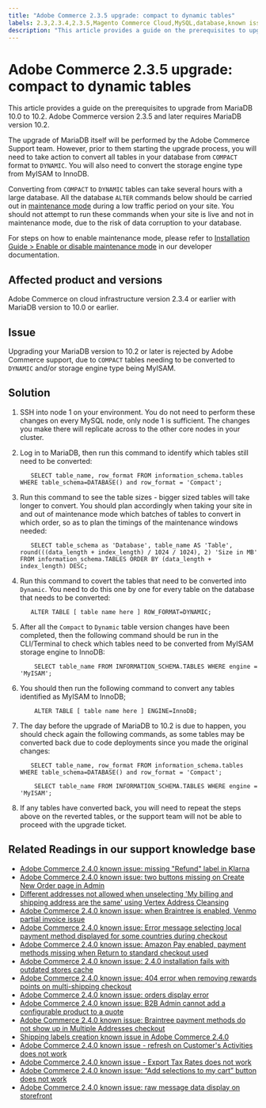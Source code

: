 ```yaml
---
title: "Adobe Commerce 2.3.5 upgrade: compact to dynamic tables"
labels: 2.3,2.3.4,2.3.5,Magento Commerce Cloud,MySQL,database,known issues,troubleshooting,upgrade,Adobe Commerce,MariaDB,10.0,10.2,Magento,cloud infrastructure
description: "This article provides a guide on the prerequisites to upgrade from MariaDB 10.0 to 10.2. Adobe Commerce version 2.3.5 and later requires MariaDB version 10.2."
---
```


# Adobe Commerce 2.3.5 upgrade: compact to dynamic tables

This article provides a guide on the prerequisites to upgrade from MariaDB 10.0 to 10.2. Adobe Commerce version 2.3.5 and later requires MariaDB version 10.2.

The upgrade of MariaDB itself will be performed by the Adobe Commerce Support team. However, prior to them starting the upgrade process, you will need to take action to convert all tables in your database from <code>COMPACT</code> format to <code>DYNAMIC</code>. You will also need to convert the storage engine type from MyISAM to InnoDB.

Converting from <code>COMPACT</code> to <code>DYNAMIC</code> tables can take several hours with a large database. All the database <code>ALTER</code> commands below should be carried out in [maintenance mode](https://devdocs.magento.com/guides/v2.4/install-gde/install/cli/install-cli-subcommands-maint.html?itm_source=devdocs&itm_medium=search_page&itm_campaign=federated_search&itm_term=mainten) during a low traffic period on your site. You should not attempt to run these commands when your site is live and not in maintenance mode, due to the risk of data corruption to your database.

For steps on how to enable maintenance mode, please refer to [Installation Guide > Enable or disable maintenance mode](https://devdocs.magento.com/guides/v2.4/install-gde/install/cli/install-cli-subcommands-maint.html?itm_source=devdocs&itm_medium=search_page&itm_campaign=federated_search&itm_term=mainten) in our developer documentation.

## Affected product and versions

Adobe Commerce on cloud infrastructure version 2.3.4 or earlier with MariaDB version to 10.0 or earlier.

## Issue

Upgrading your MariaDB version to 10.2 or later is rejected by Adobe Commerce support, due to ``COMPACT`` tables needing to be converted to ``DYNAMIC`` and/or storage engine type being MyISAM.

## Solution

1. SSH into node 1 on your environment. You do not need to perform these changes on every MySQL node, only node 1 is sufficient. The changes you make there will replicate across to the other core nodes in your cluster.
1. Log in to MariaDB, then run this command to identify which tables still need to be converted:

    ```mysql
       SELECT table_name, row_format FROM information_schema.tables WHERE table_schema=DATABASE() and row_format = 'Compact';
    ```
1. Run this command to see the table sizes - bigger sized tables will take longer to convert. You should plan accordingly when taking your site in and out of maintenance mode which batches of tables to convert in which order, so as to plan the timings of the maintenance windows needed:

    ```mysql
       SELECT table_schema as 'Database', table_name AS 'Table', round(((data_length + index_length) / 1024 / 1024), 2) 'Size in MB' FROM information_schema.TABLES ORDER BY (data_length + index_length) DESC;
     ```
1. Run this command to covert the tables that need to be converted into ``Dynamic``. You need to do this one by one for every table on the database that needs to be converted:
    ```mysql
       ALTER TABLE [ table name here ] ROW_FORMAT=DYNAMIC;
    ```
1. After all the <code>Compact</code> to <code>Dynamic</code> table version changes have been completed, then the following command should be run in the CLI/Terminal to check which tables need to be converted from MyISAM storage engine to InnoDB:
    ```mysql
        SELECT table_name FROM INFORMATION_SCHEMA.TABLES WHERE engine = 'MyISAM';
    ```

1. You should then run the following command to convert any tables identified as MyISAM to InnoDB;
    ```mysql
        ALTER TABLE [ table name here ] ENGINE=InnoDB;
    ```
1. The day before the upgrade of MariaDB to 10.2 is due to happen, you should check again the following commands, as some tables may be converted back due to code deployments since you made the original changes:
     ```mysql
        SELECT table_name, row_format FROM information_schema.tables WHERE table_schema=DATABASE() and row_format = 'Compact';
     ```
      ```mysql
          SELECT table_name FROM INFORMATION_SCHEMA.TABLES WHERE engine = 'MyISAM';
      ```

1. If any tables have converted back, you will need to repeat the steps above on the reverted tables, or the support team will not be able to proceed with the upgrade ticket.

## Related Readings in our support knowledge base

* [Adobe Commerce 2.4.0 known issue: missing "Refund" label in Klarna](https://support.magento.com/hc/en-us/articles/360047598311-Magento-2-4-0-known-issue-missing-Refund-label-in-Klarna)
* [Adobe Commerce 2.4.0 known issue: two buttons missing on Create New Order page in Admin](https://support.magento.com/hc/en-us/articles/360047481431-Magento-2-4-0-known-issue-two-buttons-missing-on-Create-New-Order-page-in-Admin)
* [Different addresses not allowed when unselecting 'My billing and shipping address are the same' using Vertex Address Cleansing](https://support.magento.com/hc/en-us/articles/360046998952-Different-addresses-not-allowed-when-unselecting-My-billing-and-shipping-address-are-the-same-using-Vertex-Address-Cleansing)
* [Adobe Commerce 2.4.0 known issue: when Braintree is enabled, Venmo partial invoice issue](https://support.magento.com/hc/en-us/articles/360046845932-Magento-Commerce-2-4-0-known-issue-when-Braintree-is-enabled-Venmo-partial-invoice-issue)
* [Adobe Commerce 2.4.0 known issue: Error message selecting local payment method displayed for some countries during checkout](https://support.magento.com/hc/en-us/articles/360047139331-Magento-2-4-0-known-issue-Error-message-selecting-local-payment-method-displayed-for-some-countries-during-checkout)
* [Adobe Commerce 2.4.0 known issue: Amazon Pay enabled, payment methods missing when Return to standard checkout used](https://support.magento.com/hc/en-us/articles/360046680632-Magento-2-4-0-known-issue-Amazon-Pay-enabled-payment-methods-missing-when-Return-to-standard-checkout-used)
* [Adobe Commerce 2.4.0 known issue: 2.4.0 installation fails with outdated stores cache](https://support.magento.com/hc/en-us/articles/360046949731-Magento-2-4-0-known-issue-2-4-0-installation-fails-with-outdated-stores-cache)
* [Adobe Commerce 2.4.0 known issue: 404 error when removing rewards points on multi-shipping checkout](https://support.magento.com/hc/en-us/articles/360046920131-Magento-2-4-0-known-issue-404-error-when-removing-rewards-points-on-multi-shipping-checkout)
* [Adobe Commerce 2.4.0 known issue: orders display error](https://support.magento.com/hc/en-us/articles/360046802271-Magento-2-4-0-known-issue-orders-display-error)
* [Adobe Commerce 2.4.0 known issue: B2B Admin cannot add a configurable product to a quote](https://support.magento.com/hc/en-us/articles/360046801971-Magento-2-4-0-known-issue-B2B-Admin-cannot-add-a-configurable-product-to-a-quote)
* [Adobe Commerce 2.4.0 known issue: Braintree payment methods do not show up in Multiple Addresses checkout](https://support.magento.com/hc/en-us/articles/360046354992-Magento-2-4-0-known-issue-Braintree-payment-methods-do-not-show-up-in-Multiple-Addresses-checkout)
* [Shipping labels creation known issue in Adobe Commerce 2.4.0](https://support.magento.com/hc/en-us/articles/360046750171-Shipping-labels-creation-known-issue-in-Magento-2-4-0)
* [Adobe Commerce 2.4.0 known issue - refresh on Customer's Activities does not work](https://support.magento.com/hc/en-us/articles/360046091332-Magento-2-4-0-known-issue-refresh-on-Customer-s-Activities-does-not-work)
* [Adobe Commerce 2.4.0 known issue - Export Tax Rates does not work](https://support.magento.com/hc/en-us/articles/360045850032-Magento-2-4-0-known-issue-Export-Tax-Rates-does-not-work-)
* [Adobe Commerce 2.4.0 known issue: “Add selections to my cart” button does not work](https://support.magento.com/hc/en-us/articles/360045838312-Magento-2-4-0-known-issue-Add-selections-to-my-cart-button-does-not-work)
* [Adobe Commerce 2.4.0 known issue: raw message data display on storefront](https://support.magento.com/hc/en-us/articles/360045804332-Magento-2-4-0-known-issue-raw-message-data-display-on-storefront)